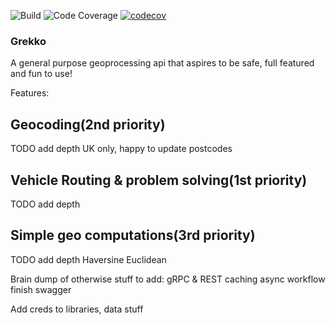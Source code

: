 ![Build](https://github.com/AwesomeIbex/grekko/workflows/Rust/badge.svg?branch=master)
![Code Coverage](https://github.com/AwesomeIbex/grekko/workflows/Code%20Coverage/badge.svg?branch=master)
[![codecov](https://codecov.io/gh/AwesomeIbex/grekko/branch/master/graph/badge.svg)](https://codecov.io/gh/AwesomeIbex/grekko)


### Grekko
A general purpose geoprocessing api that aspires to be safe, full featured and fun to use!

Features:

## Geocoding(2nd priority)
TODO add depth
UK only, happy to update postcodes

## Vehicle Routing & problem solving(1st priority)
TODO add depth

## Simple geo computations(3rd priority)
TODO add depth
Haversine
Euclidean

Brain dump of otherwise stuff to add:
gRPC & REST
caching
async workflow
finish swagger

Add creds to libraries, data stuff